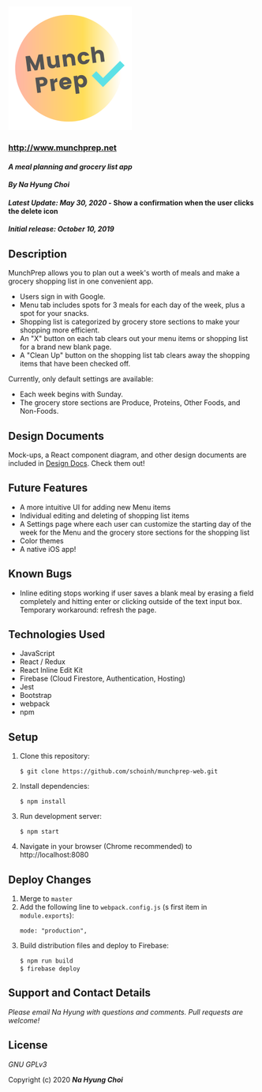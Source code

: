 <img src="./src/assets/images/Logo.png" alt="MunchPrep Logo" width="250"/>

### http://www.munchprep.net

#### _A meal planning and grocery list app_
#### _By **Na Hyung Choi**_
#### _Latest Update: May 30, 2020_ - Show a confirmation when the user clicks the delete icon
#### _Initial release: October 10, 2019_


## Description
MunchPrep allows you to plan out a week's worth of meals and make a grocery shopping list in one convenient app.

* Users sign in with Google.
* Menu tab includes spots for 3 meals for each day of the week, plus a spot for your snacks.
* Shopping list is categorized by grocery store sections to make your shopping more efficient.
* An "X" button on each tab clears out your menu items or shopping list for a brand new blank page.
* A "Clean Up" button on the shopping list tab clears away the shopping items that have been checked off.

Currently, only default settings are available:
* Each week begins with Sunday.
* The grocery store sections are Produce, Proteins, Other Foods, and Non-Foods.

## Design Documents
Mock-ups, a React component diagram, and other design documents are included in [Design Docs](Design-Docs.md). Check them out!

## Future Features
* A more intuitive UI for adding new Menu items
* Individual editing and deleting of shopping list items
* A Settings page where each user can customize the starting day of the week for the Menu and the grocery store sections for the shopping list
* Color themes
* A native iOS app!

## Known Bugs
* Inline editing stops working if user saves a blank meal by erasing a field completely and hitting enter or clicking outside of the text input box. Temporary workaround: refresh the page.

## Technologies Used
* JavaScript
* React / Redux
* React Inline Edit Kit
* Firebase (Cloud Firestore, Authentication, Hosting)
* Jest
* Bootstrap
* webpack
* npm

## Setup

1. Clone this repository:
    ```
    $ git clone https://github.com/schoinh/munchprep-web.git
    ```
2. Install dependencies:
    ```
    $ npm install
    ```
3. Run development server:
    ```
    $ npm start
    ```
4. Navigate in your browser (Chrome recommended) to http://localhost:8080

## Deploy Changes

1. Merge to `master`
2. Add the following line to `webpack.config.js` (s first item in `module.exports`):
    ```
    mode: "production",
    ```
3. Build distribution files and deploy to Firebase:
    ```
    $ npm run build
    $ firebase deploy 
    ```

## Support and Contact Details

_Please email Na Hyung with questions and comments. Pull requests are welcome!_

## License

_GNU GPLv3_

Copyright (c) 2020 **_Na Hyung Choi_**
